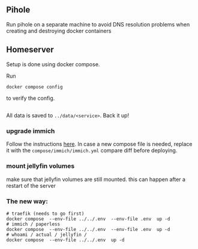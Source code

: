 ## Pihole

Run pihole on a separate machine to avoid DNS resolution problems when creating and destroying docker containers

## Homeserver

Setup is done using docker compose.

Run
```
docker compose config
```
to verify the config.

##

All data is saved to `../data/<service>`. Back it up!


### upgrade immich 

Follow the instructions [here](https://immich.app/docs/install/docker-compose/#upgrading). In case a new compose file is needed, replace it with the `compose/immich/immich.yml` compare diff before deploying.

### mount jellyfin volumes

make sure that jellyfin volumes are still mounted. this can happen after a restart of the server


### The new way:

```
# traefik (needs to go first)
docker compose  --env-file ../../.env  --env-file .env  up -d
# immich / paperless
docker compose  --env-file ../../.env  --env-file .env  up -d
# whoami / actual / jellyfin /
docker compose  --env-file ../../.env  up -d
```